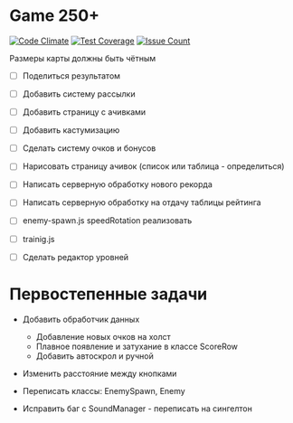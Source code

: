 # Game 250+

[![Code Climate](https://codeclimate.com/github/LuchansoGames/250/badges/gpa.svg)](https://codeclimate.com/github/LuchansoGames/250)
[![Test Coverage](https://codeclimate.com/github/LuchansoGames/250/badges/coverage.svg)](https://codeclimate.com/github/LuchansoGames/250/coverage)
[![Issue Count](https://codeclimate.com/github/LuchansoGames/250/badges/issue_count.svg)](https://codeclimate.com/github/LuchansoGames/250)

Размеры карты должны быть чётным

* [ ] Поделиться результатом
* [ ] Добавить систему рассылки
* [ ] Добавить страницу с ачивками
* [ ] Добавить кастумизацию
* [ ] Сделать систему очков и бонусов

* [ ] Нарисовать страницу ачивок (список или таблица - определиться)
* [ ] Написать серверную обработку нового рекорда
* [ ] Написать серверную обработку на отдачу таблицы рейтинга

* [ ] enemy-spawn.js speedRotation реализовать
* [ ] trainig.js

* [ ] Сделать редактор уровней

# Первостепенные задачи

* Добавить обработчик данных
  * Добавление новых очков на холст
  * Плавное появление и затухание в классе ScoreRow
  * Добавить автоскрол и ручной

* Изменить расстояние между кнопками
* Переписать классы: EnemySpawn, Enemy
* Исправить баг с SoundManager - переписать на сингелтон